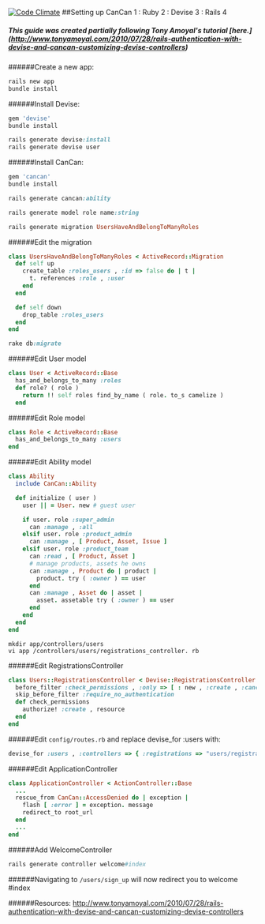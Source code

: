[![Code Climate](https://codeclimate.com/github/brunopgalvao/CanCan1Ruby2Devise3Rails4.png)](https://codeclimate.com/github/brunopgalvao/CanCan1Ruby2Devise3Rails4)
##Setting up CanCan 1 : Ruby 2 : Devise 3 : Rails 4
##### This guide was created partially following Tony Amoyal's tutorial [here.] (http://www.tonyamoyal.com/2010/07/28/rails-authentication-with-devise-and-cancan-customizing-devise-controllers)

######Create a new app:
```ruby
rails new app
bundle install
```
######Install Devise:
```ruby
gem 'devise'
bundle install
```
```ruby
rails generate devise:install
rails generate devise user
```
######Install CanCan:
```ruby
gem 'cancan'
bundle install
```
```ruby
rails generate cancan:ability
```
```ruby
rails generate model role name:string
```
```ruby
rails generate migration UsersHaveAndBelongToManyRoles
```
######Edit the migration 
```ruby
class UsersHaveAndBelongToManyRoles < ActiveRecord::Migration 
  def self up 
    create_table :roles_users , :id => false do | t | 
      t. references :role , :user 
    end 
  end 

  def self down 
    drop_table :roles_users 
  end 
end 
```
```ruby
rake db:migrate
```
######Edit User model 
```ruby
class User < ActiveRecord::Base 
  has_and_belongs_to_many :roles 
  def role? ( role ) 
    return !! self roles find_by_name ( role. to_s camelize ) 
  end 
```
######Edit Role model 
```ruby
class Role < ActiveRecord::Base 
  has_and_belongs_to_many :users 
end 
```
######Edit Ability model 
```ruby
class Ability
  include CanCan::Ability 

  def initialize ( user ) 
    user || = User. new # guest user 

    if user. role :super_admin 
      can :manage , :all 
    elsif user. role :product_admin 
      can :manage , [ Product, Asset, Issue ] 
    elsif user. role :product_team 
      can :read , [ Product, Asset ] 
      # manage products, assets he owns 
      can :manage , Product do | product | 
        product. try ( :owner ) == user
      end 
      can :manage , Asset do | asset | 
        asset. assetable try ( :owner ) == user
      end 
    end 
  end 
end 
```
```
mkdir app/controllers/users
vi app /controllers/users/registrations_controller. rb 
```
######Edit RegistrationsController 
```ruby
class Users::RegistrationsController < Devise::RegistrationsController 
  before_filter :check_permissions , :only => [ : new , :create , :cancel ] 
  skip_before_filter :require_no_authentication 
  def check_permissions
    authorize! :create , resource
  end 
end 
```
######Edit ```config/routes.rb``` and replace devise_for :users with: 
```ruby
devise_for :users , :controllers => { :registrations => "users/registrations" } 
```
######Edit ApplicationController 
```ruby
class ApplicationController < ActionController::Base 
  ...
  rescue_from CanCan::AccessDenied do | exception | 
    flash [ :error ] = exception. message 
    redirect_to root_url
  end 
  ...
end 
```
######Add WelcomeController 
```ruby
rails generate controller welcome#index
```
######Navigating to ```/users/sign_up``` will now redirect you to welcome #index

######Resources: http://www.tonyamoyal.com/2010/07/28/rails-authentication-with-devise-and-cancan-customizing-devise-controllers
